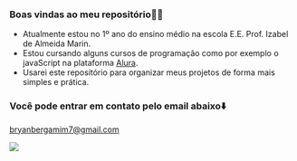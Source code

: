 ### Boas vindas ao meu repositório🧠🙏

- Atualmente estou no 1º ano do ensino médio na escola E.E. Prof. Izabel de Almeida Marin.
- Estou cursando alguns cursos de programação como por exemplo o javaScript na plataforma [Alura](https://alura.com.br/).
- Usarei este repositório para organizar meus projetos de forma mais simples e prática.

### Você pode entrar em contato pelo email abaixo⬇️
bryanbergamim7@gmail.com

![](https://media1.tenor.com/m/r3JFgqrSq-0AAAAd/diamond-pet-foods-diamond-pet-food.gif)
